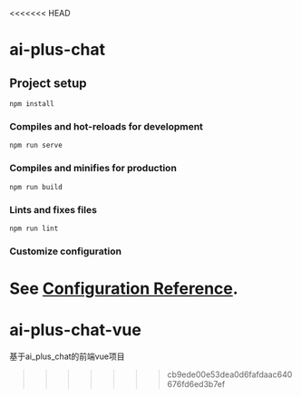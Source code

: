 <<<<<<< HEAD
# ai-plus-chat

## Project setup
```
npm install
```

### Compiles and hot-reloads for development
```
npm run serve
```

### Compiles and minifies for production
```
npm run build
```

### Lints and fixes files
```
npm run lint
```

### Customize configuration
See [Configuration Reference](https://cli.vuejs.org/config/).
=======
# ai-plus-chat-vue
基于ai_plus_chat的前端vue项目
>>>>>>> cb9ede00e53dea0d6fafdaac640676fd6ed3b7ef
